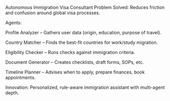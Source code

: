 Autonomous Immigration Visa Consultant
Problem Solved: Reduces friction and confusion around global visa processes.

Agents:

Profile Analyzer – Gathers user data (origin, education, purpose of travel).

Country Matcher – Finds the best-fit countries for work/study migration.

Eligibility Checker – Runs checks against immigration criteria.

Document Generator – Creates checklists, draft forms, SOPs, etc.

Timeline Planner – Advises when to apply, prepare finances, book appointments.

Innovation: Personalized, rule-aware immigration assistant with multi-agent depth.

